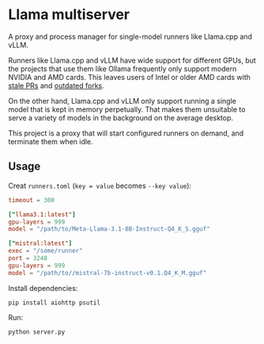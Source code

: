 # Llama multiserver

A proxy and process manager for single-model runners like Llama.cpp and vLLM.

Runners like Llama.cpp and vLLM have wide support for different GPUs, but the projects that use them like Ollama frequently only support modern NVIDIA and AMD cards. This leaves users of Intel or older AMD cards with [stale PRs](https://github.com/ollama/ollama/pull/5059) and [outdated forks](https://github.com/intel-analytics/ipex-llm/issues/12370).

On the other hand, Llama.cpp and vLLM only support running a single model that is kept in memory perpetually. That makes them unsuitable to serve a variety of models in the background on the average desktop.

This project is a proxy that will start configured runners on demand, and terminate them when idle.

## Usage

Creat `runners.toml` (`key = value` becomes `--key value`):

```toml
timeout = 300

["llama3.1:latest"]
gpu-layers = 999
model = "/path/to/Meta-Llama-3.1-8B-Instruct-Q4_K_S.gguf"

["mistral:latest"]
exec = "/some/runner"
port = 3248
gpu-layers = 999
model = "/path/to//mistral-7b-instruct-v0.1.Q4_K_M.gguf"
```

Install dependencies:

```
pip install aiohttp psutil
```

Run:

```
python server.py
```

